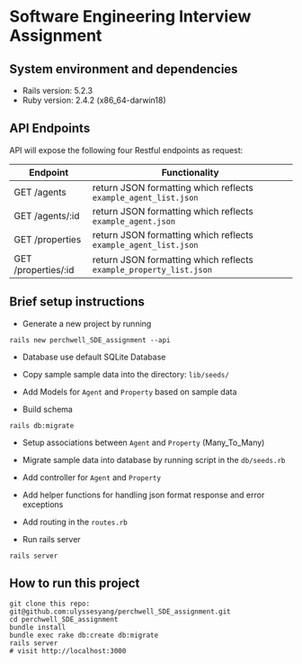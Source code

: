 # Software Engineering Interview Assignment

## System environment and dependencies

* Rails version: 5.2.3
* Ruby version: 2.4.2 (x86_64-darwin18)

## API Endpoints

API will expose the following four Restful endpoints as request:

Endpoint | Functionality
--- | ---
GET /agents | return JSON formatting which reflects ``example_agent_list.json``
GET /agents/:id | return JSON formatting which reflects ``example_agent.json``
GET /properties | return JSON formatting which reflects ``example_agent_list.json``
GET /properties/:id | return JSON formatting which reflects ``example_property_list.json``

## Brief setup instructions

* Generate a new project by running

```(ruby)
rails new perchwell_SDE_assignment --api
```

* Database use default SQLite Database

* Copy sample sample data into the directory: ``lib/seeds/``

* Add Models for ``Agent`` and ``Property`` based on sample data

* Build schema

```(ruby)
rails db:migrate
```

* Setup associations between ``Agent`` and ``Property`` (Many_To_Many)

* Migrate sample data into database by running script in the ``db/seeds.rb``

* Add controller for ``Agent`` and ``Property``

* Add helper functions for handling json format response and error exceptions

* Add routing in the ``routes.rb``

* Run rails server

```(ruby)
rails server
```

## How to run this project

```()
git clone this repo: git@github.com:ulyssesyang/perchwell_SDE_assignment.git
cd perchwell_SDE_assignment
bundle install
bundle exec rake db:create db:migrate
rails server
# visit http://localhost:3000
```